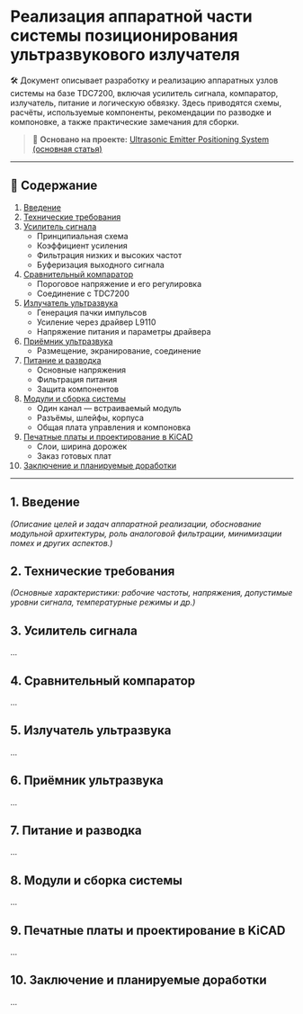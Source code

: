 # Реализация аппаратной части системы позиционирования ультразвукового излучателя

🛠️ Документ описывает разработку и реализацию аппаратных узлов системы на базе TDC7200, включая усилитель сигнала, компаратор, излучатель, питание и логическую обвязку. Здесь приводятся схемы, расчёты, используемые компоненты, рекомендации по разводке и компоновке, а также практические замечания для сборки.

> 📎 **Основано на проекте:** [Ultrasonic Emitter Positioning System (основная статья)](https://github.com/du-dim/Ultrasonic-Emitter-Positioning-System/blob/main/article_ru.md)

---

## 📑 Содержание

1. [Введение](#1-введение)
2. [Технические требования](#2-технические-требования)
3. [Усилитель сигнала](#3-усилитель-сигнала)
   - Принципиальная схема
   - Коэффициент усиления
   - Фильтрация низких и высоких частот
   - Буферизация выходного сигнала
4. [Сравнительный компаратор](#4-сравнительный-компаратор)
   - Пороговое напряжение и его регулировка
   - Соединение с TDC7200
5. [Излучатель ультразвука](#5-излучатель-ультразвука)
   - Генерация пачки импульсов
   - Усиление через драйвер L9110
   - Напряжение питания и параметры драйвера
6. [Приёмник ультразвука](#6-приёмник-ультразвука)
   - Размещение, экранирование, соединение
7. [Питание и разводка](#7-питание-и-разводка)
   - Основные напряжения
   - Фильтрация питания
   - Защита компонентов
8. [Модули и сборка системы](#8-модули-и-сборка-системы)
   - Один канал — встраиваемый модуль
   - Разъёмы, шлейфы, корпуса
   - Общая плата управления и компоновка
9. [Печатные платы и проектирование в KiCAD](#9-печатные-платы-и-проектирование-в-kicad)
   - Слои, ширина дорожек
   - Заказ готовых плат
10. [Заключение и планируемые доработки](#10-заключение-и-планируемые-доработки)

---

## 1. Введение

*(Описание целей и задач аппаратной реализации, обоснование модульной архитектуры, роль аналоговой фильтрации, минимизации помех и других аспектов.)*

## 2. Технические требования

*(Основные характеристики: рабочие частоты, напряжения, допустимые уровни сигнала, температурные режимы и др.)*

## 3. Усилитель сигнала

...

## 4. Сравнительный компаратор

...

## 5. Излучатель ультразвука

...

## 6. Приёмник ультразвука

...

## 7. Питание и разводка

...

## 8. Модули и сборка системы

...

## 9. Печатные платы и проектирование в KiCAD

...

## 10. Заключение и планируемые доработки

...
